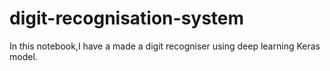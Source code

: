 # digit-recognisation-system

In this notebook,I have a made a digit recogniser using deep learning Keras model.
